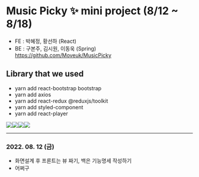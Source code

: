<!-- Heading -->
# Music Picky ✨ mini project (8/12 ~ 8/18)

<!-- 작업 목록 -->
- FE : 박혜정, 황선하 (React)
- BE : 구본주, 김시원, 이동욱 (Spring) https://github.com/Moveuk/MusicPicky


## Library that we used

- yarn add react-bootstrap bootstrap
- yarn add axios
- yarn add react-redux @reduxjs/toolkit
- yarn add styled-component
- yarn add react-player

<img src="https://img.shields.io/badge/git-F05032?style=for-the-badge&logo=git&logoColor=white"><img src="https://img.shields.io/badge/react-61DAFB?style=for-the-badge&logo=react&logoColor=black"><img src="https://img.shields.io/badge/bootstrap-7952B3?style=for-the-badge&logo=bootstrap&logoColor=white"><img src="https://img.shields.io/badge/github-181717?style=for-the-badge&logo=github&logoColor=white">

----

### 2022. 08. 12 (금)
- 화면설계 후 프론트는 뷰 짜기, 백은 기능명세 작성하기
- 어쩌구
